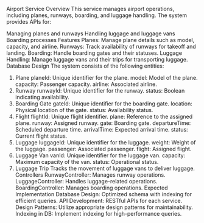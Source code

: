 Airport Service
Overview
This service manages airport operations, including planes, runways, boarding, and luggage handling. The system provides APIs for:

Managing planes and runways
Handling luggage and luggage vans
Boarding processes
Features
Planes: Manage plane details such as model, capacity, and airline.
Runways: Track availability of runways for takeoff and landing.
Boarding: Handle boarding gates and their statuses.
Luggage Handling: Manage luggage vans and their trips for transporting luggage.
Database Design
The system consists of the following entities:

1. Plane
planeId: Unique identifier for the plane.
model: Model of the plane.
capacity: Passenger capacity.
airline: Associated airline.
2. Runway
runwayId: Unique identifier for the runway.
status: Boolean indicating availability.
3. Boarding Gate
gateId: Unique identifier for the boarding gate.
location: Physical location of the gate.
status: Availability status.
4. Flight
flightId: Unique flight identifier.
plane: Reference to the assigned plane.
runway: Assigned runway.
gate: Boarding gate.
departureTime: Scheduled departure time.
arrivalTime: Expected arrival time.
status: Current flight status.
5. Luggage
luggageId: Unique identifier for the luggage.
weight: Weight of the luggage.
passenger: Associated passenger.
flight: Assigned flight.
6. Luggage Van
vanId: Unique identifier for the luggage van.
capacity: Maximum capacity of the van.
status: Operational status.
7. Luggage Trip
Tracks the movement of luggage vans to deliver luggage.
Controllers
RunwayController: Manages runway operations.
LuggageController: Handles luggage-related operations.
BoardingController: Manages boarding operations.
Expected Implementation
Database Design: Optimized schema with indexing for efficient queries.
API Development: RESTful APIs for each service.
Design Patterns: Utilize appropriate design patterns for maintainability.
Indexing in DB: Implement indexing for high-performance queries.